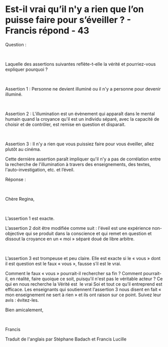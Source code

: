 # Est-il vrai qu’il n'y a rien que l’on puisse faire pour s’éveiller ? - Francis répond - 43



Question :  

&nbsp;  

Laquelle des assertions suivantes refl&egrave;te-t-elle la v&eacute;rit&eacute; et pourriez-vous expliquer pourquoi ?  

&nbsp;  

Assertion 1 : Personne ne devient illumin&eacute; ou il n'y a personne pour devenir illumin&eacute;.  

&nbsp;  

Assertion 2 : L'illumination est un &eacute;v&egrave;nement qui appara&icirc;t dans le mental humain quand la croyance qu'il est un individu s&eacute;par&eacute;, avec la capacit&eacute; de choisir et de contr&ocirc;ler, est remise en question et disparait.  

&nbsp;  

Assertion 3 : Il n'y a rien que vous puissiez faire pour vous &eacute;veiller, allez plut&ocirc;t au cin&eacute;ma.  

Cette derni&egrave;re assertion para&icirc;t impliquer qu'il n'y a pas de corr&eacute;lation entre la recherche de l'illumination &agrave; travers des enseignements, des textes, l'auto-investigation, etc. et l&rsquo;&eacute;veil.   

R&eacute;ponse :  

&nbsp;  

Ch&egrave;re Regina,  

&nbsp;  

L&rsquo;assertion 1 est exacte.  

L&rsquo;assertion 2 doit &ecirc;tre modifi&eacute;e comme suit : l'&eacute;veil est une exp&eacute;rience non-objective qui se produit dans la conscience et qui remet en question et dissout la croyance en un &laquo; moi &raquo; s&eacute;par&eacute; dou&eacute; de libre arbitre.  

&nbsp;  

L&rsquo;assertion 3 est trompeuse et peu claire. Elle est exacte si le &laquo; vous &raquo; dont il est question est le faux &laquo; vous &raquo;, fausse s&rsquo;il est le vrai.  

Comment le faux &laquo; vous &raquo; pourrait-il rechercher sa fin ? Comment pourrait-il, en r&eacute;alit&eacute;, faire quoique ce soit, puisqu'il n'est pas le v&eacute;ritable acteur ? Ce qui en nous recherche la V&eacute;rit&eacute; est&nbsp; le vrai Soi et tout ce qu&rsquo;il entreprend est efficace. Les enseignants qui soutiennent l&lsquo;assertion 3 nous disent en fait &laquo; mon enseignement ne sert &agrave; rien &raquo; et ils ont raison sur ce point. Suivez leur avis : &eacute;vitez-les.  

Bien amicalement,  

&nbsp;  

Francis  

Traduit de l'anglais par St&eacute;phane Badach et Francis Lucille  








